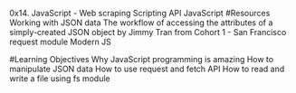 0x14. JavaScript - Web scraping
Scripting
API
JavaScript
#Resources
Working with JSON data
The workflow of accessing the attributes of a simply-created JSON object by Jimmy Tran from Cohort 1 - San Francisco
request module
Modern JS

#Learning Objectives
Why JavaScript programming is amazing
How to manipulate JSON data
How to use request and fetch API
How to read and write a file using fs module